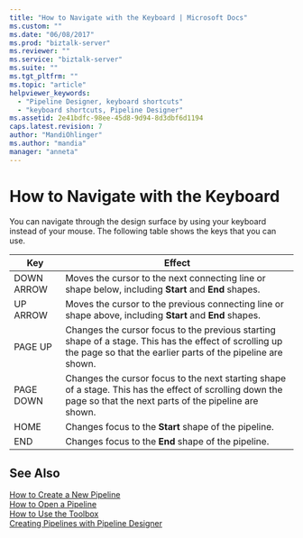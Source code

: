 ```yaml
---
title: "How to Navigate with the Keyboard | Microsoft Docs"
ms.custom: ""
ms.date: "06/08/2017"
ms.prod: "biztalk-server"
ms.reviewer: ""
ms.service: "biztalk-server"
ms.suite: ""
ms.tgt_pltfrm: ""
ms.topic: "article"
helpviewer_keywords: 
  - "Pipeline Designer, keyboard shortcuts"
  - "keyboard shortcuts, Pipeline Designer"
ms.assetid: 2e41bdfc-98ee-45d8-9d94-8d3dbf6d1194
caps.latest.revision: 7
author: "MandiOhlinger"
ms.author: "mandia"
manager: "anneta"
---
```

# How to Navigate with the Keyboard
You can navigate through the design surface by using your keyboard instead of your mouse. The following table shows the keys that you can use.  
  
|Key|Effect|  
|---------|------------|  
|DOWN ARROW|Moves the cursor to the next connecting line or shape below, including **Start** and **End** shapes.|  
|UP ARROW|Moves the cursor to the previous connecting line or shape above, including **Start** and **End** shapes.|  
|PAGE UP|Changes the cursor focus to the previous starting shape of a stage. This has the effect of scrolling up the page so that the earlier parts of the pipeline are shown.|  
|PAGE DOWN|Changes the cursor focus to the next starting shape of a stage. This has the effect of scrolling down the page so that the next parts of the pipeline are shown.|  
|HOME|Changes focus to the **Start** shape of the pipeline.|  
|END|Changes focus to the **End** shape of the pipeline.|  
  
## See Also  
 [How to Create a New Pipeline](../core/how-to-create-a-new-pipeline.md)   
 [How to Open a Pipeline](../core/how-to-open-a-pipeline.md)   
 [How to Use the Toolbox](../core/how-to-use-the-toolbox.md)   
 [Creating Pipelines with Pipeline Designer](../core/creating-pipelines-with-pipeline-designer.md)